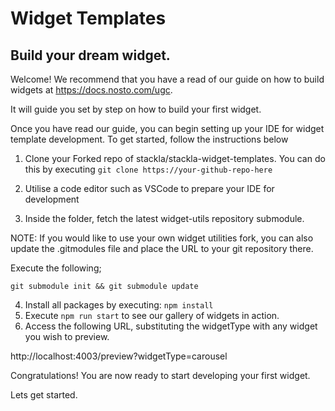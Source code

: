 # Widget Templates

## Build your dream widget.

Welcome! We recommend that you have a read of our guide on how to build widgets at https://docs.nosto.com/ugc.

It will guide you set by step on how to build your first widget.

Once you have read our guide, you can begin setting up your IDE for widget template development.
To get started, follow the instructions below
1) Clone your Forked repo of stackla/stackla-widget-templates. You can do this by executing 
```git clone https://your-github-repo-here```

2) Utilise a code editor such as VSCode to prepare your IDE for development
3) Inside the folder, fetch the latest widget-utils repository submodule.

NOTE: If you would like to use your own widget utilities fork, you can also update the .gitmodules file and place the URL to your git repository there.

Execute the following;

```git submodule init && git submodule update```

4) Install all packages by executing: ```npm install```
5) Execute ```npm run start``` to see our gallery of widgets in action.
6) Access the following URL, substituting the widgetType with any widget you wish to preview.

http://localhost:4003/preview?widgetType=carousel

Congratulations! You are now ready to start developing your first widget. 

Lets get started.